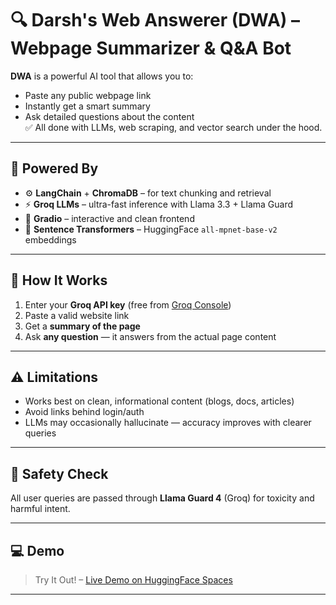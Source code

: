 # 🔍 Darsh's Web Answerer (DWA) – Webpage Summarizer & Q&A Bot

**DWA** is a powerful AI tool that allows you to:

- Paste any public webpage link
- Instantly get a smart summary
- Ask detailed questions about the content  
✅ All done with LLMs, web scraping, and vector search under the hood.

---

## 🧠 Powered By

- ⚙️ **LangChain** + **ChromaDB** – for text chunking and retrieval
- ⚡ **Groq LLMs** – ultra-fast inference with Llama 3.3 + Llama Guard
- 🧾 **Gradio** – interactive and clean frontend
- 🧠 **Sentence Transformers** – HuggingFace `all-mpnet-base-v2` embeddings

---

## 🚀 How It Works

1. Enter your **Groq API key** (free from [Groq Console](https://console.groq.com/keys))
2. Paste a valid website link
3. Get a **summary of the page**
4. Ask **any question** — it answers from the actual page content

---

## ⚠️ Limitations

- Works best on clean, informational content (blogs, docs, articles)
- Avoid links behind login/auth
- LLMs may occasionally hallucinate — accuracy improves with clearer queries

---

## 🔐 Safety Check

All user queries are passed through **Llama Guard 4** (Groq) for toxicity and harmful intent.

---

## 💻 Demo

> Try It Out! – [Live Demo on HuggingFace Spaces](https://huggingface.co/spaces/Darsh1234Tayal/Darshs_Web_Answerer_)

---

